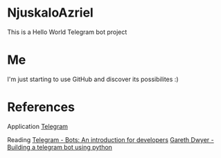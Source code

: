 # NjuskaloAzriel
This is a Hello World Telegram bot project

# Me
I'm just starting to use GitHub and discover its possibilites :)

# References
Application
[Telegram][3]

Reading
[Telegram - Bots: An introduction for developers][2]
[Gareth Dwyer - Building a telegram bot using python][1]

[1]:https://www.codementor.io/garethdwyer/building-a-telegram-bot-using-python-part-1-goi5fncay
[2]:https://core.telegram.org/bots
[3]:https://www.telegram.org/
